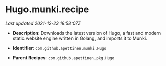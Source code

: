 # Hugo.munki.recipe

_Last updated 2021-12-23 19:58:07Z_

- **Description**: Downloads the latest version of Hugo, a fast and modern static website engine written in Golang, and imports it to Munki.

- **Identifier**: `com.github.apettinen.munki.Hugo`

- **Parent Recipes**: `com.github.apettinen.pkg.Hugo`